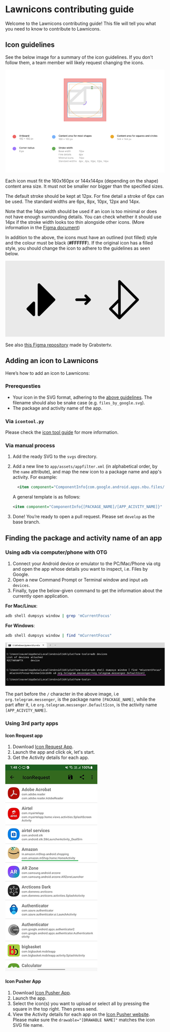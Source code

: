 # Lawnicons contributing guide
Welcome to the Lawnicons contributing guide! This file will tell you what you need to know to contribute to Lawnicons.

## Icon guidelines
See the below image for a summary of the icon guidelines. If you don't follow them, a team member will likely request changing the icons.

![](images/contributing-image-1.png)

Each icon must fit the 160x160px or 144x144px (depending on the shape) content area size. It must not be smaller nor bigger than the specified sizes.

The default stroke should be kept at 12px. For fine detail a stroke of 6px can be used. The standard widths are 6px, 8px, 10px, 12px and 14px.

Note that the 14px width should be used if an icon is too minimal or does not have enough surrounding details. You can check whether it should use 14px if the stroke width looks too thin alongside other icons. (More information in the [Figma document](https://www.figma.com/community/file/1227718471680779613))

In addition to the above, the icons must have an outlined (not filled) style and the colour must be black (**#FFFFFF**). If the original icon has a filled style, you should change the icon to adhere to the guidelines as seen below.

![](images/contributing-image-2.png)

See also [this Figma repository](https://www.figma.com/community/file/1227718471680779613) made by Grabstertv.

## Adding an icon to Lawnicons
Here’s how to add an icon to&nbsp;Lawnicons:

### Prerequesties
* Your icon in the SVG format, adhering to the [above guidelines](#icon-guidelines). The filename should also be snake case (e.g.&nbsp;`files_by_google.svg`).
* The package and activity name of the app.

### Via `icontool.py`
Please check the [icon tool guide](/.github/icontool_guide.md) for more information.

### Via manual process
1. Add the ready SVG to the `svgs`&nbsp;directory.

1. Add a new line to `app/assets/appfilter.xml` (in alphabetical order, by the `name` attribute), and map the new icon to a package name and app's activity. For&nbsp;example:

    ```xml
      <item component="ComponentInfo{com.google.android.apps.nbu.files/com.google.android.apps.nbu.files.home.HomeActivity}" drawable="files_by_google" name="Files by Google"/> 
    ```

    A general template is as&nbsp;follows:

    ```xml
    <item component="ComponentInfo{[PACKAGE_NAME]/[APP_ACIVITY_NAME]}" drawable="[DRAWABLE NAME]" name="[APP NAME]"/> 
    ```

1. Done! You’re ready to open a pull request. Please set `develop` as the base&nbsp;branch.

## Finding the package and activity name of an app
### Using adb via computer/phone with OTG
1. Connect your Android device or emulator to the PC/Mac/Phone via otg and open the app whose details you want to inspect, i.e. Files by Google.
1. Open a new Command Prompt or Terminal window and input `adb devices`.
1. Finally, type the below-given command to get the information about the currently open application.

  **For Mac/Linux**:

  ```sh
  adb shell dumpsys window | grep 'mCurrentFocus'  
  ```

  **For Windows**:

  ```sh
  adb shell dumpsys window | find "mCurrentFocus"
  ```
  ![](images/contributing-image-3.png)

  The part before the `/` character in the above image, i.e `org.telegram.messenger`, is the package name `[PACKAGE_NAME]`, while the part after it, i.e `org.telegram.messenger.DefaultIcon`, is the activity name `[APP_ACIVITY_NAME]`.

### Using 3rd party apps
#### Icon Request app
1. Download [Icon Request App](https://github.com/Kaiserdragon2/IconRequest/releases). 
2. Launch the app and click ok, let's start.
3. Get the Activity details for each app.

![](images/contributing-image-4.png)
  
#### Icon Pusher App
1. Download [Icon Pusher App](https://play.google.com/store/apps/details?id=dev.southpaw.iconpusher&hl=en&gl=US).
2. Launch the app.
3. Select the icon(s) you want to upload or select all by pressing the square in the top right. Then press send.
4. View the Activity details for each app on the [Icon Pusher website](https://iconpusher.com/). Please make sure the `drawable="[DRAWABLE NAME]"` matches the icon SVG file name.
